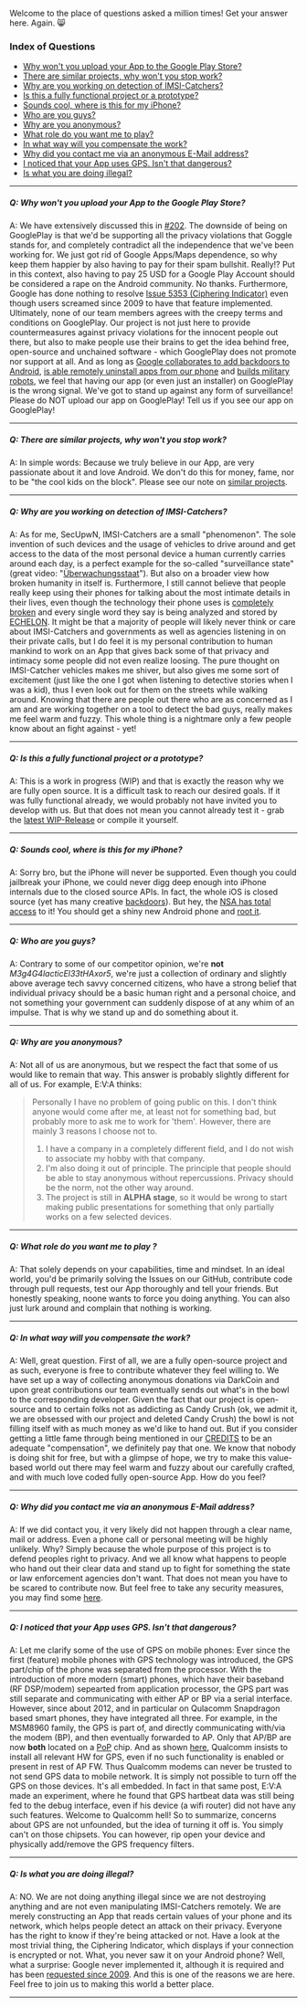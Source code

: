 Welcome to the place of questions asked a million times! Get your answer here. Again. :smile_cat:

### Index of Questions

* [Why won't you upload your App to the Google Play Store?](https://github.com/SecUpwN/Android-IMSI-Catcher-Detector/wiki/FAQ#q-why-wont-you-upload-your-app-to-the-google-play-store)
* [There are similar projects, why won't you stop work?](https://github.com/SecUpwN/Android-IMSI-Catcher-Detector/wiki/FAQ#q-there-are-similar-projects-why-wont-you-stop-work)
* [Why are you working on detection of IMSI-Catchers?](https://github.com/SecUpwN/Android-IMSI-Catcher-Detector/wiki/FAQ#q-why-are-you-working-on-detection-of-imsi-catchers)
* [Is this a fully functional project or a prototype?](https://github.com/SecUpwN/Android-IMSI-Catcher-Detector/wiki/FAQ#q-is-this-a-fully-functional-project-or-a-prototype)
* [Sounds cool, where is this for my iPhone?](https://github.com/SecUpwN/Android-IMSI-Catcher-Detector/wiki/FAQ#q-sounds-cool-where-is-this-for-my-iphone)
* [Who are you guys?](https://github.com/SecUpwN/Android-IMSI-Catcher-Detector/wiki/FAQ#q-who-are-you-guys)
* [Why are you anonymous?](https://github.com/SecUpwN/Android-IMSI-Catcher-Detector/wiki/FAQ#q-why-are-you-anonymous)
* [What role do you want me to play?](https://github.com/SecUpwN/Android-IMSI-Catcher-Detector/wiki/FAQ#q-what-role-do-you-want-me-to-play)
* [In what way will you compensate the work?](https://github.com/SecUpwN/Android-IMSI-Catcher-Detector/wiki/FAQ#q-in-what-way-will-you-compensate-the-work)
* [Why did you contact me via an anonymous E-Mail address?](https://github.com/SecUpwN/Android-IMSI-Catcher-Detector/wiki/FAQ#q-why-did-you-contact-me-via-an-anonymous-e-mail-address)
* [I noticed that your App uses GPS. Isn't that dangerous?](https://github.com/SecUpwN/Android-IMSI-Catcher-Detector/wiki/FAQ#q-i-noticed-that-your-app-uses-gps-isnt-that-dangerous)
* [Is what you are doing illegal?](https://github.com/SecUpwN/Android-IMSI-Catcher-Detector/wiki/FAQ#q-is-what-you-are-doing-illegal)

--- 

##### Q: Why won't you upload your App to the Google Play Store?

A: We have extensively discussed this in [#202](https://github.com/SecUpwN/Android-IMSI-Catcher-Detector/issues/202). The downside of being on GooglePlay is that we'd be supporting all the privacy violations that Goggle stands for, and completely contradict all the independence that we've been working for. We just got rid of Google Apps/Maps dependence, so why keep them happier by also having to pay for their spam bullshit. Really!? Put in this context, also having to pay 25 USD for a Google Play Account should be considered a rape on the Android community. No thanks. Furthermore, Google has done nothing to resolve [Issue 5353 (Ciphering Indicator)](https://code.google.com/p/android/issues/detail?id=5353) even though users screamed since 2009 to have that feature implemented. Ultimately, none of our team members agrees with the creepy terms and conditions on GooglePlay. Our project is not just here to provide countermeasures against privacy violations for the innocent people out there, but also to make people use their brains to get the idea behind free, open-source and unchained software - which GooglePlay does not promote nor support at all. And as long as [Google collaborates to add backdoors to Android](http://boingboing.net/2015/04/28/fbis-crypto-backdoor-plans-r.html), [is able remotely uninstall apps from our phone](https://github.com/SecUpwN/Android-IMSI-Catcher-Detector/issues/151) and [builds military robots](https://www.youtube.com/user/BostonDynamics), we feel that having our app (or even just an installer) on GooglePlay is the wrong signal. We've got to stand up against any form of surveillance! Please do NOT upload our app on GooglePlay! Tell us if you see our app on GooglePlay!

---

##### Q: There are similar projects, why won't you stop work?

A: In simple words: Because we truly believe in our App, are very passionate about it and love Android. We don't do this for money, fame, nor to be "the cool kids on the block". Please see our note on [similar projects](https://github.com/SecUpwN/Android-IMSI-Catcher-Detector/wiki/Similar-Projects).

---

##### Q: Why are you working on detection of IMSI-Catchers?

A: As for me, SecUpwN, IMSI-Catchers are a small "phenomenon". The sole invention of such devices and the usage of vehicles to drive around and get access to the data of the most personal device a human currently carries around each day, is a perfect example for the so-called "surveillance state" (great video: "[Überwachungsstaat](http://youtu.be/iHlzsURb0WI)"). But also on a broader view how broken humanity in itself is. Furthermore, I still cannot believe that people really keep using their phones for talking about the most intimate details in their lives, even though the technology their phone uses is [completely broken](http://cryptome.org/0001/gsm-a5-files.htm) and every single word they say is being analyzed and stored by [ECHELON](https://en.wikipedia.org/wiki/ECHELON). It might be that a majority of people will likely never think or care about IMSI-Catchers and governments as well as agencies listening in on their private calls, but I do feel it is my personal contribution to human mankind to work on an App that gives back some of that privacy and intimacy some people did not even realize loosing. The pure thought on IMSI-Catcher vehicles makes me shiver, but also gives me some sort of excitement (just like the one I got when listening to detective stories when I was a kid), thus I even look out for them on the streets while walking around. Knowing that there are people out there who are as concerned as I am and are working together on a tool to detect the bad guys, really makes me feel warm and fuzzy. This whole thing is a nightmare only a few people know about an fight against - yet!

---

##### Q: Is this a fully functional project or a prototype?

A: This is a work in progress (WIP) and that is exactly the reason why we are fully open source. It is a difficult task to reach our desired goals. If it was fully functional already, we would probably not have invited you to develop with us. But that does not mean you cannot already test it - grab the [latest WIP-Release](https://github.com/SecUpwN/Android-IMSI-Catcher-Detector/releases) or compile it yourself.

---

##### Q: Sounds cool, where is this for my iPhone?

A: Sorry bro, but the iPhone will never be supported. Even though you could jailbreak your iPhone, we could never digg deep enough into iPhone internals due to the closed source APIs. In fact, the whole iOS is closed source (yet has many creative [backdoors](http://www.zdziarski.com/blog/?p=3522)). But hey, the [NSA has total access](http://www.forbes.com/sites/erikkain/2013/12/30/the-nsa-reportedly-has-total-access-to-your-iphone/) to it! You should get a shiny new Android phone and [root it](http://www.xda-developers.com/root/).

---

##### Q: Who are you guys?

A: Contrary to some of our competitor opinion, we're **not** *M3g4G4lacticEl33tHAxor5*, we're just a collection of ordinary and slightly above average tech savvy concerned citizens, who have a strong belief that individual privacy should be a basic human right and a personal choice, and not something your government can suddenly dispose of at any whim of an impulse. That is why we stand up and do something about it.

---

##### Q: Why are you anonymous?

A: Not all of us are anonymous, but we respect the fact that some of us would like to remain that way. This answer is probably slightly different for all of us. For example, E:V:A thinks:

> Personally I have no problem of going public on this. I don't think anyone would come after me, at least not for something bad, but probably more to ask me to work for 'them'. However, there are mainly 3 reasons I choose not to.
> 
> 1. I have a company in a completely different field, and I do not wish to associate my hobby with that company. 
> 2. I'm also doing it out of principle. The principle that people should be able to stay anonymous without repercussions. Privacy should be the norm, not the other way around. 
> 3. The project is still in **ALPHA stage**, so it would be wrong to start making public presentations for something that only partially works on a few selected devices. 

---

##### Q: What role do you want me to play ?

A: That solely depends on your capabilities, time and mindset. In an ideal world, you'd be primarily solving the Issues on our GitHub, contribute code through pull requests, test our App thoroughly and tell your friends. But honestly speaking, noone wants to force you doing anything. You can also just lurk around and complain that nothing is working.

---

##### Q: In what way will you compensate the work?

A: Well, great question. First of all, we are a fully open-source project and as such, everyone is free to contribute whatever they feel willing to. We have set up a way of collecting anonymous donations via DarkCoin and upon great contributions our team eventually sends out what's in the bowl to the corresponding developer. Given the fact that our project is open-source and to certain folks not as addicting as Candy Crush (ok, we admit it, we are obsessed with our project and deleted Candy Crush) the bowl is not filling itself with as much money as we'd like to hand out. But if you consider getting a little fame through being mentioned in our [CREDITS](https://github.com/SecUpwN/Android-IMSI-Catcher-Detector/blob/master/CREDITS) to be an adequate "compensation", we definitely pay that one. We know that nobody is doing shit for free, but with a glimpse of hope, we try to make this value-based world out there may feel warm and fuzzy about our carefully crafted, and with much love coded fully open-source App. How do you feel?

---

##### Q: Why did you contact me via an anonymous E-Mail address?

A: If we did contact you, it very likely did not happen through a clear name, mail or address. Even a phone call or personal meeting will be highly unlikely. Why? Simply because the whole purpose of this project is to defend peoples right to privacy. And we all know what happens to people who hand out their clear data and stand up to fight for something the state or law enforcement agencies don't want. That does not mean you have to be scared to contribute now. But feel free to take any security measures, you may find some [here](https://github.com/SecUpwN/Android-IMSI-Catcher-Detector/wiki/Privacy).

---

##### Q: I noticed that your App uses GPS. Isn't that dangerous?

A: Let me clarify some of the use of GPS on mobile phones: Ever since the first (feature) mobile phones with GPS technology was introduced, the GPS part/chip of the phone was separated from the processor. With the introduction of more modern (smart) phones, which have their baseband (RF DSP/modem) sepearted from application processor, the GPS part was still separate and communicating with either AP or BP via a serial interface. However, since about 2012, and in particular on Qulacomm Snapdragon based smart phones, they have integrated all three. For example, in the MSM8960 family, the GPS is part of, and directly communicating with/via the modem (BP), and then eventually forwarded to AP. Only that AP/BP are now **both** located on a [PoP](http://en.wikipedia.org/wiki/Package_on_package) chip. And as shown [here](http://forum.xda-developers.com/showpost.php?p=44757676&postcount=6), Qualcomm insists to install all relevant HW for GPS, even if no such functionality is enabled or present in rest of AP FW. Thus Qualcomm modems can never be trusted to not send GPS data to mobile network. It is simply not possible to turn off the GPS on those devices. It's all embedded. In fact in that same post, E:V:A made an experiment, where he found that GPS hartbeat data was still being fed to the debug interface, even if his device (a wifi router) did not have any such features. Welcome to Qualcomm hell! So to summarize, concerns about GPS are not unfounded, but the idea of turning it off is. You simply can't on those chipsets. You can however, rip open your device and physically add/remove the GPS frequency filters.

---

##### Q: Is what you are doing illegal?

A: NO. We are not doing anything illegal since we are not destroying anything and are not even manipulating IMSI-Catchers remotely. We are merely constructing an App that reads certain values of your phone and its network, which helps people detect an attack on their privacy. Everyone has the right to know if they're being attacked or not. Have a look at the most trivial thing, the Ciphering Indicator, which displays if your connection is encrypted or not. What, you never saw it on your Android phone? Well, what a surprise: Google never implemented it, although it is required and has been [requested since 2009](https://code.google.com/p/android/issues/detail?id=5353). And this is one of the reasons we are here. Feel free to join us to making this world a better place.

---